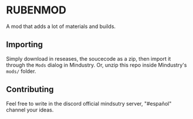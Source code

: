# RUBENMOD
A mod that adds a lot of materials and builds.

## Importing

Simply download in reseases, the soucecode as a zip, then import it through the `Mods` dialog in Mindustry. Or, unzip this repo inside Mindustry's `mods/` folder.

## Contributing

Feel free to write in the discord official mindsutry server, "#español" channel your ideas.
